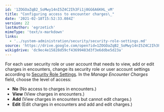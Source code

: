 ```yaml
---
id: '1ZOGOaZqB2_SoMwy14nI5Z4C2Ih3Fi1j0GG6A6KHL_vM'
title: "Configuring access to encounter charges\_"
date: '2021-02-18T15:52:33.084Z'
version: 22
lastAuthor: 'egrzetich'
mimeType: 'text/x-markdown'
links:
  - '../system-administration/security/security-role-settings.md'
source: 'https://drive.google.com/open?id=1ZOGOaZqB2_SoMwy14nI5Z4C2Ih3Fi1j0GG6A6KHL_vM'
wikigdrive: 'dc9ec4e15828d59cf43699483d3f3e6ddbe5d23a'
---
```

For each user security role or user account that needs to view, add or edit charges in encounters, change its security role or user account settings according to [Security Role Settings](../system-administration/security/security-role-settings.md). In the *Manage Encounter Charges* field, choose the level of access:
* <strong>No</strong> (No access to charges in encounters.)
* <strong>View</strong> (View charges in encounters.)
* <strong>Add</strong> (View charges in encounters but cannot edit charges.)
* <strong>Edit</strong> (Edit charges in encounters and add and edit charges.)
